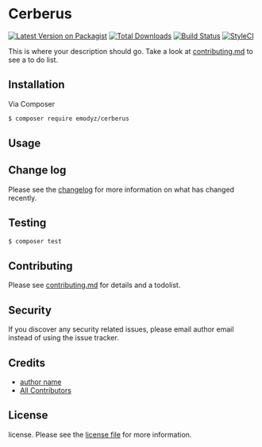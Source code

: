 # Cerberus

[![Latest Version on Packagist][ico-version]][link-packagist]
[![Total Downloads][ico-downloads]][link-downloads]
[![Build Status][ico-travis]][link-travis]
[![StyleCI][ico-styleci]][link-styleci]

This is where your description should go. Take a look at [contributing.md](contributing.md) to see a to do list.

## Installation

Via Composer

``` bash
$ composer require emodyz/cerberus
```

## Usage

## Change log

Please see the [changelog](changelog.md) for more information on what has changed recently.

## Testing

``` bash
$ composer test
```

## Contributing

Please see [contributing.md](contributing.md) for details and a todolist.

## Security

If you discover any security related issues, please email author email instead of using the issue tracker.

## Credits

- [author name][link-author]
- [All Contributors][link-contributors]

## License

license. Please see the [license file](license.md) for more information.

[ico-version]: https://img.shields.io/packagist/v/emodyz/cerberus.svg?style=flat-square
[ico-downloads]: https://img.shields.io/packagist/dt/emodyz/cerberus.svg?style=flat-square
[ico-travis]: https://img.shields.io/travis/emodyz/cerberus/master.svg?style=flat-square
[ico-styleci]: https://styleci.io/repos/12345678/shield

[link-packagist]: https://packagist.org/packages/emodyz/cerberus
[link-downloads]: https://packagist.org/packages/emodyz/cerberus
[link-travis]: https://travis-ci.org/emodyz/cerberus
[link-styleci]: https://styleci.io/repos/12345678
[link-author]: https://github.com/emodyz
[link-contributors]: ../../contributors
